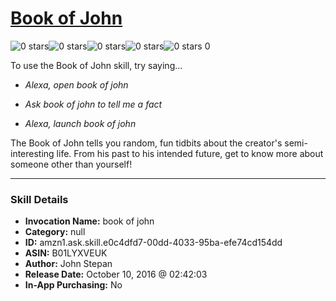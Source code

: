 # [Book of John](http://alexa.amazon.com/#skills/amzn1.ask.skill.e0c4dfd7-00dd-4033-95ba-efe74cd154dd)
![0 stars](../../images/ic_star_border_black_18dp_1x.png)![0 stars](../../images/ic_star_border_black_18dp_1x.png)![0 stars](../../images/ic_star_border_black_18dp_1x.png)![0 stars](../../images/ic_star_border_black_18dp_1x.png)![0 stars](../../images/ic_star_border_black_18dp_1x.png) 0

To use the Book of John skill, try saying...

* *Alexa, open book of john*

* *Ask book of john to tell me a fact*

* *Alexa, launch book of john*

The Book of John tells you random, fun tidbits about the creator's semi-interesting life. From his past to his intended future, get to know more about someone other than yourself!

***

### Skill Details

* **Invocation Name:** book of john
* **Category:** null
* **ID:** amzn1.ask.skill.e0c4dfd7-00dd-4033-95ba-efe74cd154dd
* **ASIN:** B01LYXVEUK
* **Author:** John Stepan
* **Release Date:** October 10, 2016 @ 02:42:03
* **In-App Purchasing:** No
